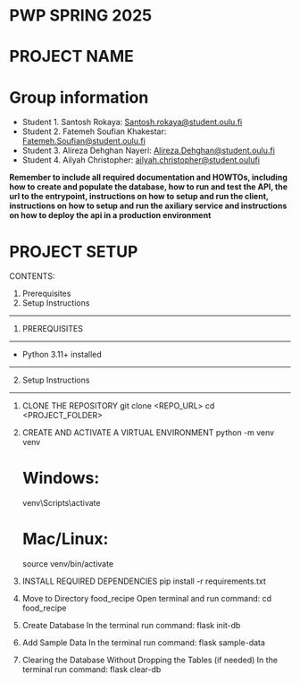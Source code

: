 # PWP SPRING 2025
# PROJECT NAME
# Group information
* Student 1. Santosh Rokaya: Santosh.rokaya@student.oulu.fi
* Student 2. Fatemeh Soufian Khakestar: Fatemeh.Soufian@student.oulu.fi
* Student 3. Alireza Dehghan Nayeri: Alireza.Dehghan@student.oulu.fi
* Student 4. Ailyah Christopher: ailyah.christopher@student.oulufi


__Remember to include all required documentation and HOWTOs, including how to create and populate the database, how to run and test the API, the url to the entrypoint, instructions on how to setup and run the client, instructions on how to setup and run the axiliary service and instructions on how to deploy the api in a production environment__

# PROJECT SETUP
CONTENTS:
1. Prerequisites
2. Setup Instructions

-----------------------------------------------------
1) PREREQUISITES
-----------------------------------------------------
- Python 3.11+ installed

-----------------------------------------------------
2) Setup Instructions
-----------------------------------------------------
1. CLONE THE REPOSITORY
   git clone <REPO_URL>
   cd <PROJECT_FOLDER>

2. CREATE AND ACTIVATE A VIRTUAL ENVIRONMENT 
   python -m venv venv
   # Windows:
   venv\Scripts\activate
   # Mac/Linux:
   source venv/bin/activate

3. INSTALL REQUIRED DEPENDENCIES
   pip install -r requirements.txt

4. Move to Directory food_recipe
    Open terminal and run command: cd food_recipe

5. Create Database
    In the terminal run command: flask init-db

6. Add Sample Data
    In the terminal run command: flask sample-data

7. Clearing the Database Without Dropping the Tables (if needed)
    In the terminal run command: flask clear-db





